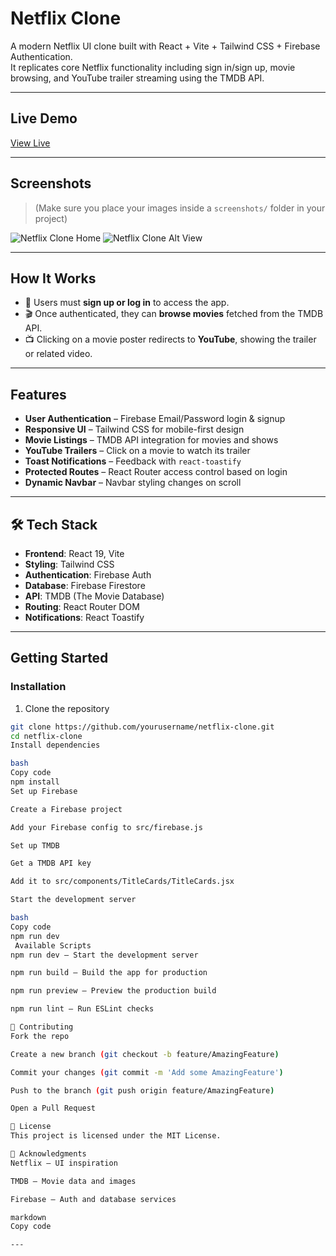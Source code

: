 #  Netflix Clone

A modern Netflix UI clone built with React + Vite + Tailwind CSS + Firebase Authentication.  
It replicates core Netflix functionality including sign in/sign up, movie browsing, and YouTube trailer streaming using the TMDB API.

---

##  Live Demo

 [View Live](https://netflix-clone-8f202.web.app)

---

##  Screenshots

> (Make sure you place your images inside a `screenshots/` folder in your project)

![Netflix Clone Home](screenshots/home-netflix-clone.png)
![Netflix Clone Alt View](screenshots/home-netflix1-clone.png)

---

##  How It Works

- 🔐 Users must **sign up or log in** to access the app.
- 🎬 Once authenticated, they can **browse movies** fetched from the TMDB API.
- 📺 Clicking on a movie poster redirects to **YouTube**, showing the trailer or related video.

---

##  Features

- **User Authentication** – Firebase Email/Password login & signup
- **Responsive UI** – Tailwind CSS for mobile-first design
- **Movie Listings** – TMDB API integration for movies and shows
- **YouTube Trailers** – Click on a movie to watch its trailer
- **Toast Notifications** – Feedback with `react-toastify`
- **Protected Routes** – React Router access control based on login
- **Dynamic Navbar** – Navbar styling changes on scroll

---

## 🛠 Tech Stack

- **Frontend**: React 19, Vite
- **Styling**: Tailwind CSS
- **Authentication**: Firebase Auth
- **Database**: Firebase Firestore
- **API**: TMDB (The Movie Database)
- **Routing**: React Router DOM
- **Notifications**: React Toastify

---

##  Getting Started

###  Installation

1. Clone the repository
```bash
git clone https://github.com/yourusername/netflix-clone.git
cd netflix-clone
Install dependencies

bash
Copy code
npm install
Set up Firebase

Create a Firebase project

Add your Firebase config to src/firebase.js

Set up TMDB

Get a TMDB API key

Add it to src/components/TitleCards/TitleCards.jsx

Start the development server

bash
Copy code
npm run dev
 Available Scripts
npm run dev – Start the development server

npm run build – Build the app for production

npm run preview – Preview the production build

npm run lint – Run ESLint checks

🤝 Contributing
Fork the repo

Create a new branch (git checkout -b feature/AmazingFeature)

Commit your changes (git commit -m 'Add some AmazingFeature')

Push to the branch (git push origin feature/AmazingFeature)

Open a Pull Request

📄 License
This project is licensed under the MIT License.

🙏 Acknowledgments
Netflix – UI inspiration

TMDB – Movie data and images

Firebase – Auth and database services

markdown
Copy code

---
